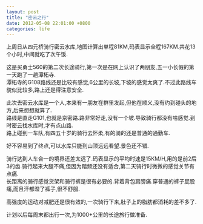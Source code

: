 ```yaml
---
layout: post
title: "密云之行"
date: 2012-05-08 22:01:00 +0800
categories: life
---
```


上周日从四元桥骑行密云水库,地图计算出单程81KM,码表显示全程167KM.共花13个小时,中间就吃了次午饭.

这是买勇士560的第二次长途骑行,第一次是在网上认识了两朋友,五一小长假的第一天跑了一趟潭柘寺.  
潭柘寺的G108路线还是比较有感觉,6公里的长坡,下坡的感觉太爽了.不过此路线车貌似比较多,路上还是得注意安全.

此次去密云水库是一个人,本来有一朋友在群里发起,但他在顺义,没有约到碰头的地方,后来想想就算了.  
路线是直走G101,也就是京密路.路非常好走,没有一个坡.导致骑行都没有啥感觉.到时密云找水库时,才有点山路.  
路上碰到一车队,有四五十岁的骑行去怀柔,有的骑的还是普通的通勤车. 

好不容易到了终点,可以水库只能到山顶远远看望.景色还不错.

骑行达到人车合一的境界还差太远了.码表显示的平均时速是15KM/H,用的是前2后3的齿.骑行起来大腿不痛,但因为踏频还没有适合,第二天骑行时微微的感觉关节有点痛.  
长距离的骑行感觉货架和骑行裤是很有必要的.背着背包肩膀痛.穿普通的裤子屁股痛,而且汗都湿了裤子,很不舒服.

高强度的运动对减肥还是很有效的,一次骑行下来,肚子上的脂肪都消耗的差不多了.

计划以后每周末都出行一次,为1000+公里的长途旅行做准备.
